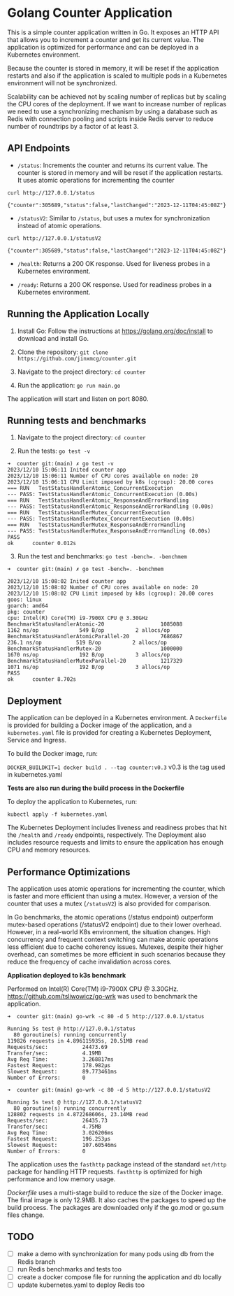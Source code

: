 # Golang Counter Application

This is a simple counter application written in Go. It exposes an HTTP API that allows you to increment a counter and get its current value. The application is optimized for performance and can be deployed in a Kubernetes environment.

Because the counter is stored in memory, it will be reset if the application restarts and also if the application is scaled to multiple pods in a Kubernetes environment will not be synchronized. 

Scalability can be achieved not by scaling number of replicas but by scaling the CPU cores of the deployment. If we want to increase number of replicas we need to use a synchronizing mechanism by using a database such as Redis with connection pooling and scripts inside Redis server to reduce number of roundtrips by a factor of at least 3.

## API Endpoints

- `/status`: Increments the counter and returns its current value. The counter is stored in memory and will be reset if the application restarts. It uses atomic operations for incrementing the counter
```
curl http://127.0.0.1/status

{"counter":305689,"status":false,"lastChanged":"2023-12-11T04:45:08Z"}
```
- `/statusV2`: Similar to `/status`, but uses a mutex for synchronization instead of atomic operations.
```
curl http://127.0.0.1/statusV2

{"counter":305689,"status":false,"lastChanged":"2023-12-11T04:45:08Z"}
```

- `/health`: Returns a 200 OK response. Used for liveness probes in a Kubernetes environment.

- `/ready`: Returns a 200 OK response. Used for readiness probes in a Kubernetes environment.

## Running the Application Locally

1. Install Go: Follow the instructions at https://golang.org/doc/install to download and install Go.

2. Clone the repository: `git clone https://github.com/jinxmcg/counter.git`

3. Navigate to the project directory: `cd counter`

4. Run the application: `go run main.go`

The application will start and listen on port 8080.

## Running tests and benchmarks

1. Navigate to the project directory: `cd counter`

2. Run the tests: `go test -v`

```
➜  counter git:(main) ✗ go test -v
2023/12/10 15:06:11 Inited counter app
2023/12/10 15:06:11 Number of CPU cores available on node: 20
2023/12/10 15:06:11 CPU Limit imposed by k8s (cgroup): 20.00 cores
=== RUN   TestStatusHandlerAtomic_ConcurrentExecution
--- PASS: TestStatusHandlerAtomic_ConcurrentExecution (0.00s)
=== RUN   TestStatusHandlerAtomic_ResponseAndErrorHandling
--- PASS: TestStatusHandlerAtomic_ResponseAndErrorHandling (0.00s)
=== RUN   TestStatusHandlerMutex_ConcurrentExecution
--- PASS: TestStatusHandlerMutex_ConcurrentExecution (0.00s)
=== RUN   TestStatusHandlerMutex_ResponseAndErrorHandling
--- PASS: TestStatusHandlerMutex_ResponseAndErrorHandling (0.00s)
PASS
ok      counter 0.012s
```

3. Run the test and benchmarks: `go test -bench=. -benchmem`

```
➜  counter git:(main) ✗ go test -bench=. -benchmem

2023/12/10 15:08:02 Inited counter app
2023/12/10 15:08:02 Number of CPU cores available on node: 20
2023/12/10 15:08:02 CPU Limit imposed by k8s (cgroup): 20.00 cores
goos: linux
goarch: amd64
pkg: counter
cpu: Intel(R) Core(TM) i9-7900X CPU @ 3.30GHz
BenchmarkStatusHandlerAtomic-20                  1085088              1162 ns/op             549 B/op          2 allocs/op
BenchmarkStatusHandlerAtomicParallel-20          7686867               236.1 ns/op           519 B/op          2 allocs/op
BenchmarkStatusHandlerMutex-20                   1000000              1670 ns/op             192 B/op          3 allocs/op
BenchmarkStatusHandlerMutexParallel-20           1217329              1071 ns/op             192 B/op          3 allocs/op
PASS
ok      counter 8.702s
```


## Deployment

The application can be deployed in a Kubernetes environment. A `Dockerfile` is provided for building a Docker image of the application, and a `kubernetes.yaml` file is provided for creating a Kubernetes Deployment, Service and Ingress.

To build the Docker image, run: 

`DOCKER_BUILDKIT=1 docker build . --tag counter:v0.3` v0.3 is the tag used in kubernetes.yaml

**Tests are also run during the build process in the Dockerfile**

To deploy the application to Kubernetes, run: 

`kubectl apply -f kubernetes.yaml`

The Kubernetes Deployment includes liveness and readiness probes that hit the `/health` and `/ready` endpoints, respectively. The Deployment also includes resource requests and limits to ensure the application has enough CPU and memory resources.

## Performance Optimizations

The application uses atomic operations for incrementing the counter, which is faster and more efficient than using a mutex. However, a version of the counter that uses a mutex (`/statusV2`) is also provided for comparison.

In Go benchmarks, the atomic operations (/status endpoint) outperform mutex-based operations (/statusV2 endpoint) due to their lower overhead. 
However, in a real-world K8s environment, the situation changes. High concurrency and frequent context switching can make atomic operations less efficient due to cache coherency issues. Mutexes, despite their higher overhead, can sometimes be more efficient in such scenarios because they reduce the frequency of cache invalidation across cores.

**Application deployed to k3s benchmark**

Performed on Intel(R) Core(TM) i9-7900X CPU @ 3.30GHz. https://github.com/tsliwowicz/go-wrk was used to benchmark the application.
```
➜  counter git:(main) go-wrk -c 80 -d 5 http://127.0.0.1/status

Running 5s test @ http://127.0.0.1/status
  80 goroutine(s) running concurrently
119826 requests in 4.896115935s, 20.51MB read
Requests/sec:           24473.69
Transfer/sec:           4.19MB
Avg Req Time:           3.268817ms
Fastest Request:        178.982µs
Slowest Request:        89.773461ms
Number of Errors:       0
```

```
➜  counter git:(main) go-wrk -c 80 -d 5 http://127.0.0.1/statusV2

Running 5s test @ http://127.0.0.1/statusV2
  80 goroutine(s) running concurrently
128802 requests in 4.872268606s, 23.14MB read
Requests/sec:           26435.73
Transfer/sec:           4.75MB
Avg Req Time:           3.026206ms
Fastest Request:        196.253µs
Slowest Request:        107.60546ms
Number of Errors:       0
```

The application uses the `fasthttp` package instead of the standard `net/http` package for handling HTTP requests. `fasthttp` is optimized for high performance and low memory usage.

*Dockerfile* uses a multi-stage build to reduce the size of the Docker image. The final image is only 12.9MB. It also caches the packages to speed up the build process. The packages are downloaded only if the go.mod or go.sum files change.

## TODO
- [ ] make a demo with synchronization for many pods using db from the Redis branch
- [ ] run Redis benchmarks and tests too
- [ ] create a docker compose file for running the application and db locally
- [ ] update kubernetes.yaml to deploy Redis too
